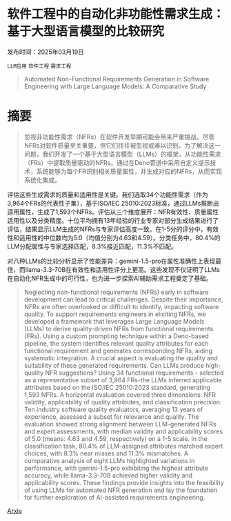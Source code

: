 # 软件工程中的自动化非功能性需求生成：基于大型语言模型的比较研究

发布时间：2025年03月19日

`LLM应用` `软件工程` `需求工程`

> Automated Non-Functional Requirements Generation in Software Engineering with Large Language Models: A Comparative Study

# 摘要

> 忽视非功能性需求（NFRs）在软件开发早期可能会带来严重挑战。尽管NFRs对软件质量至关重要，但它们往往被忽视或难以识别。为了解决这一问题，我们开发了一个基于大型语言模型（LLMs）的框架，从功能性需求（FRs）中提取质量驱动的NFRs。通过在Deno管道中采用自定义提示技术，系统能够为每个FR识别相关质量属性，并生成对应的NFRs，从而实现系统化集成。

评估这些生成需求的质量和适用性是关键。我们选取34个功能性需求（作为3,964个FRs的代表性子集），基于ISO/IEC 25010:2023标准，通过LLMs推断出适用属性，生成了1,593个NFRs。评估从三个维度展开：NFR有效性、质量属性适用性以及分类精度。十位平均拥有13年经验的行业专家对部分生成结果进行了评估，结果显示LLM生成的NFRs与专家评估高度一致。在1-5分的评分中，有效性和适用性的中位数均为5.0（均值分别为4.63和4.59）。分类任务中，80.4%的LLM分配属性与专家选择匹配，8.3%接近匹配，11.3%不匹配。

对八种LLMs的比较分析显示了性能差异：gemini-1.5-pro在属性准确性上表现最佳，而llama-3.3-70B在有效性和适用性评分上更高。这些发现不仅证明了LLMs在自动化NFR生成中的可行性，也为进一步探索AI辅助需求工程奠定了基础。


> Neglecting non-functional requirements (NFRs) early in software development can lead to critical challenges. Despite their importance, NFRs are often overlooked or difficult to identify, impacting software quality. To support requirements engineers in eliciting NFRs, we developed a framework that leverages Large Language Models (LLMs) to derive quality-driven NFRs from functional requirements (FRs). Using a custom prompting technique within a Deno-based pipeline, the system identifies relevant quality attributes for each functional requirement and generates corresponding NFRs, aiding systematic integration. A crucial aspect is evaluating the quality and suitability of these generated requirements. Can LLMs produce high-quality NFR suggestions? Using 34 functional requirements - selected as a representative subset of 3,964 FRs-the LLMs inferred applicable attributes based on the ISO/IEC 25010:2023 standard, generating 1,593 NFRs. A horizontal evaluation covered three dimensions: NFR validity, applicability of quality attributes, and classification precision. Ten industry software quality evaluators, averaging 13 years of experience, assessed a subset for relevance and quality. The evaluation showed strong alignment between LLM-generated NFRs and expert assessments, with median validity and applicability scores of 5.0 (means: 4.63 and 4.59, respectively) on a 1-5 scale. In the classification task, 80.4% of LLM-assigned attributes matched expert choices, with 8.3% near misses and 11.3% mismatches. A comparative analysis of eight LLMs highlighted variations in performance, with gemini-1.5-pro exhibiting the highest attribute accuracy, while llama-3.3-70B achieved higher validity and applicability scores. These findings provide insights into the feasibility of using LLMs for automated NFR generation and lay the foundation for further exploration of AI-assisted requirements engineering.

[Arxiv](https://arxiv.org/abs/2503.15248)